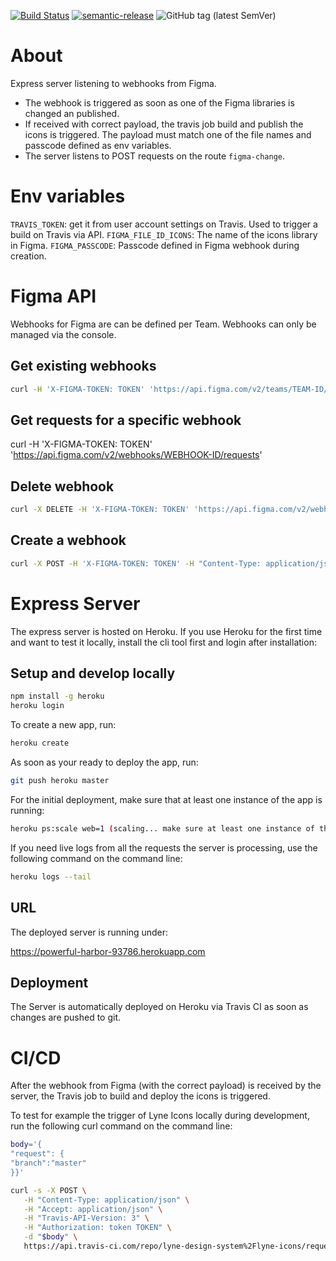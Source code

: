 [![Build Status](https://travis-ci.com/lyne-design-system/lyne-figma-listener.svg?branch=master)](https://travis-ci.com/lyne-design-system/lyne-figma-listener) [![semantic-release](https://img.shields.io/badge/%20%20%F0%9F%93%A6%F0%9F%9A%80-semantic--release-e10079.svg)](https://github.com/semantic-release/semantic-release) ![GitHub tag (latest SemVer)](https://img.shields.io/github/v/tag/lyne-design-system/lyne-figma-listener?label=release)

# About

Express server listening to webhooks from Figma.

- The webhook is triggered as soon as one of the Figma libraries is changed an published.
- If received with correct payload, the travis job build and publish the icons is triggered. The payload must match one of the file names and passcode defined as env variables.
- The server listens to POST requests on the route ```figma-change```.

# Env variables
`TRAVIS_TOKEN`: get it from user account settings on Travis. Used to trigger a build on Travis via API.
`FIGMA_FILE_ID_ICONS`: The name of the icons library in Figma.
`FIGMA_PASSCODE`: Passcode defined in Figma webhook during creation.

# Figma API

Webhooks for Figma are can be defined per Team. Webhooks can only be managed via the console.

## Get existing webhooks
```bash
curl -H 'X-FIGMA-TOKEN: TOKEN' 'https://api.figma.com/v2/teams/TEAM-ID/webhooks'
```

## Get requests for a specific webhook

curl -H 'X-FIGMA-TOKEN: TOKEN' 'https://api.figma.com/v2/webhooks/WEBHOOK-ID/requests'

## Delete webhook
```bash
curl -X DELETE -H 'X-FIGMA-TOKEN: TOKEN' 'https://api.figma.com/v2/webhooks/WEBHOOK-ID'
```

## Create a webhook
```bash
curl -X POST -H 'X-FIGMA-TOKEN: TOKEN' -H "Content-Type: application/json" 'https://api.figma.com/v2/webhooks' -d '{"event_type":"LIBRARY_PUBLISH","team_id":"TEAM-ID","endpoint":"https://powerful-harbor-93786.herokuapp.com/figma-change","passcode":"PASSCODE"}'
```

# Express Server

The express server is hosted on Heroku. If you use Heroku for the first time and want to test it locally, install the cli tool first and login after installation:

## Setup and develop locally

```bash
npm install -g heroku
heroku login
```

To create a new app, run:

```bash
heroku create
```

As soon as your ready to deploy the app, run:

```bash
git push heroku master
```

For the initial deployment, make sure that at least one instance of the app is running:

```bash
heroku ps:scale web=1 (scaling... make sure at least one instance of the app is running)
```

If you need live logs from all the requests the server is processing, use the following command on the command line:

```bash
heroku logs --tail
```


## URL

The deployed server is running under:

https://powerful-harbor-93786.herokuapp.com

## Deployment

The Server is automatically deployed on Heroku via Travis CI as soon as changes are pushed to git.

# CI/CD

After the webhook from Figma (with the correct payload) is received by the server, the Travis job to build and deploy the icons is triggered.

To test for example the trigger of Lyne Icons locally during development, run the following curl command on the command line:

```bash
body='{
"request": {
"branch":"master"
}}'

curl -s -X POST \
   -H "Content-Type: application/json" \
   -H "Accept: application/json" \
   -H "Travis-API-Version: 3" \
   -H "Authorization: token TOKEN" \
   -d "$body" \
   https://api.travis-ci.com/repo/lyne-design-system%2Flyne-icons/requests
```
